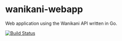 # wanikani-webapp
Web application using the Wanikani API written in Go.

[![Build Status](https://travis-ci.org/alebaffa/wanikani-webapp.svg?branch=master)](https://travis-ci.org/alebaffa/wanikani-webapp)
